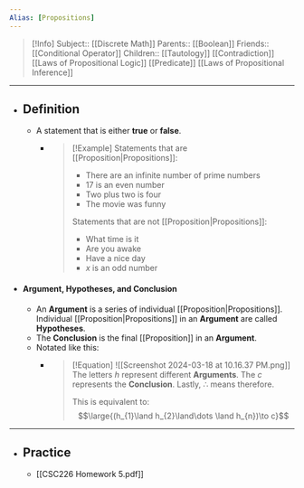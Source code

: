 ```yaml
---
Alias: [Propositions]
---
```

> [!Info]
> Subject:: [[Discrete Math]]
> Parents:: [[Boolean]]
> Friends:: [[Conditional Operator]]
> Children:: [[Tautology]] [[Contradiction]] [[Laws of Propositional Logic]] [[Predicate]] [[Laws of Propositional Inference]]
---
- ## Definition
	- A statement that is either **true** or **false**.
		- > [!Example]
		  > Statements that are [[Proposition|Propositions]]:
		  > - There are an infinite number of prime numbers
		  > - 17 is an even number
		  > - Two plus two is four
		  > - The movie was funny
		  >   
		  > Statements that are not [[Proposition|Propositions]]:
		  > - What time is it
		  > - Are you awake
		  > - Have a nice day
		  > - $x$ is an odd number
- #### Argument, Hypotheses, and Conclusion
	- An **Argument** is a series of individual [[Proposition|Propositions]]. Individual [[Proposition|Propositions]] in an **Argument** are called **Hypotheses**.
	- The **Conclusion** is the final [[Proposition]] in an **Argument**.
	- Notated like this:
		- > [!Equation]
		  > ![[Screenshot 2024-03-18 at 10.16.37 PM.png]]
		  > The letters $h$ represent different **Arguments**. The $c$ represents the **Conclusion**. Lastly, $\therefore$ means therefore. 
		  > 
		  > This is equivalent to:
		  > $$\large{(h_{1}\land h_{2}\land\dots \land h_{n})\to c}$$
---
- ## Practice
	- [[CSC226 Homework 5.pdf]]